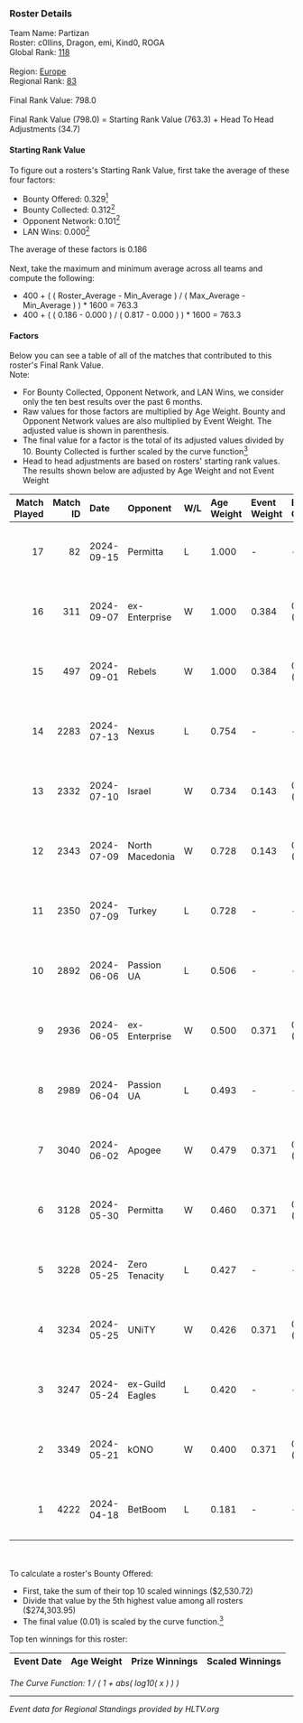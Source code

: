 ### Roster Details<br />
Team Name: Partizan<br />
Roster: c0llins, Dragon, emi, Kind0, ROGA<br />
Global Rank: [118](../../standings_global_2024_09_18.md)<br />
<br />
Region: [Europe]( ../../standings_europe_2024_09_18.md)<br />
Regional Rank: [83]( ../../standings_europe_2024_09_18.md)<br />
<br />
Final Rank Value:  798.0<br />
<br />
Final Rank Value (798.0) = Starting Rank Value (763.3) + Head To Head Adjustments (34.7)<br />

#### Starting Rank Value<br />
To figure out a rosters's Starting Rank Value, first take the average of these four factors:<br />
- Bounty Offered: 0.329[<sup>1</sup>](#table2)
- Bounty Collected: 0.312[<sup>2</sup>](#table1)
- Opponent Network: 0.101[<sup>2</sup>](#table1)
- LAN Wins: 0.000[<sup>2</sup>](#table1)

The average of these factors is 0.186<br />
<br />
Next, take the maximum and minimum average across all teams and compute the following:<br />
- 400 + ( ( Roster_Average - Min_Average ) / ( Max_Average - Min_Average ) ) * 1600 = 763.3
- 400 + ( ( 0.186 - 0.000 ) / ( 0.817 - 0.000 ) ) * 1600 = 763.3


#### Factors<br />
Below you can see a table of all of the matches that contributed to this roster's Final Rank Value.<br />
Note:<br />

- For Bounty Collected, Opponent Network, and LAN Wins, we consider only the ten best results over the past 6 months.
- Raw values for those factors are multiplied by Age Weight. Bounty and Opponent Network values are also multiplied by Event Weight. The adjusted value is shown in parenthesis.
- The final value for a factor is the total of its adjusted values divided by 10. Bounty Collected is further scaled by the curve function[<sup>3</sup>](#curveFunction)
- Head to head adjustments are based on rosters' starting rank values. The results shown below are adjusted by Age Weight and not Event Weight
<span id="table1"></span><br />


| Match Played | Match ID | Date       | Opponent        | W/L | Age Weight | Event Weight | Bounty Collected | Opponent Network | LAN Wins  | H2H Adj. | Roster                              |
| -: | -: | :- | :- | :- | :- | :- | :- | :- | :- | -: | :- |
|           17 |       82 | 2024-09-15 | Permitta        | L   | 1.000      | -            | -                | -                | -         |   -10.79 | c0llins, Dragon, emi, Kind0, ROGA   |
|           16 |      311 | 2024-09-07 | ex-Enterprise   | W   | 1.000      | 0.384        | 0.040 (0.015)    | 0.654 (0.251)    | 0 (0.000) |    17.52 | Dragon, emi, Kind0, ROGA, xicoz     |
|           15 |      497 | 2024-09-01 | Rebels          | W   | 1.000      | 0.384        | 0.063 (0.024)    | 0.682 (0.262)    | 0 (0.000) |    24.67 | c0llins, Dragon, emi, Kind0, ROGA   |
|           14 |     2283 | 2024-07-13 | Nexus           | L   | 0.754      | -            | -                | -                | -         |   -13.09 | c0llins, choiv7, Dragon, emi, Kind0 |
|           13 |     2332 | 2024-07-10 | Israel          | W   | 0.734      | 0.143        | 0.000 (0.000)    | 0.028 (0.003)    | 0 (0.000) |     2.48 | c0llins, Dragon, emi, Kind0, VLDN   |
|           12 |     2343 | 2024-07-09 | North Macedonia | W   | 0.728      | 0.143        | 0.000 (0.000)    | 0.000 (0.000)    | 0 (0.000) |     2.48 | c0llins, choiv7, Dragon, emi, Kind0 |
|           11 |     2350 | 2024-07-09 | Turkey          | L   | 0.728      | -            | -                | -                | -         |   -18.67 | c0llins, choiv7, Dragon, emi, Kind0 |
|           10 |     2892 | 2024-06-06 | Passion UA      | L   | 0.506      | -            | -                | -                | -         |    -3.08 | aidKiT, c0llins, Dragon, emi, xicoz |
|            9 |     2936 | 2024-06-05 | ex-Enterprise   | W   | 0.500      | 0.371        | 0.040 (0.007)    | 0.654 (0.121)    | 0 (0.000) |    10.39 | aidKiT, c0llins, Dragon, emi, VLDN  |
|            8 |     2989 | 2024-06-04 | Passion UA      | L   | 0.493      | -            | -                | -                | -         |    -2.81 | aidKiT, c0llins, Dragon, emi, xicoz |
|            7 |     3040 | 2024-06-02 | Apogee          | W   | 0.479      | 0.371        | 0.009 (0.002)    | 0.365 (0.065)    | 0 (0.000) |     8.03 | aidKiT, c0llins, Dragon, emi, xicoz |
|            6 |     3128 | 2024-05-30 | Permitta        | W   | 0.460      | 0.371        | 0.031 (0.005)    | 0.979 (0.167)    | 0 (0.000) |    10.24 | aidKiT, c0llins, Dragon, emi, xicoz |
|            5 |     3228 | 2024-05-25 | Zero Tenacity   | L   | 0.427      | -            | -                | -                | -         |    -1.92 | aidKiT, c0llins, Dragon, emi, xicoz |
|            4 |     3234 | 2024-05-25 | UNiTY           | W   | 0.426      | 0.371        | 0.025 (0.004)    | 0.362 (0.057)    | 0 (0.000) |     9.02 | aidKiT, c0llins, Dragon, emi, xicoz |
|            3 |     3247 | 2024-05-24 | ex-Guild Eagles | L   | 0.420      | -            | -                | -                | -         |    -7.22 | aidKiT, c0llins, Dragon, emi, xicoz |
|            2 |     3349 | 2024-05-21 | kONO            | W   | 0.400      | 0.371        | 0.030 (0.004)    | 0.553 (0.082)    | 0 (0.000) |     7.90 | aidKiT, c0llins, Dragon, emi, xicoz |
|            1 |     4222 | 2024-04-18 | BetBoom         | L   | 0.181      | -            | -                | -                | -         |    -0.45 | aidKiT, c0llins, Dragon, emi, xicoz |

<br />
<span id="table2"></span><br />
To calculate a roster's Bounty Offered:<br />

- First, take the sum of their top 10 scaled winnings ($2,530.72)
- Divide that value by the 5th highest value among all rosters ($274,303.95)
- The final value (0.01) is scaled by the curve function.[<sup>3</sup>](#curveFunction)

Top ten winnings for this roster:<br />

| Event Date | Age Weight | Prize Winnings | Scaled Winnings |
| :- | -: | :- | :- |


<span id="curveFunction"></span>_The Curve Function: 1 / ( 1 + abs( log10( x ) ) )_<br />

---
_Event data for Regional Standings provided by HLTV.org_<br />
